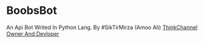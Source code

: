# BoobsBot
An Api Bot Writed In Python Lang.
By #SikTirMirza (Amoo Ali)
[ThinkChannel](http://telegram.me/ThinkTeam)
[Owner And Devloper](https://telegram.me/ShopBuy)
